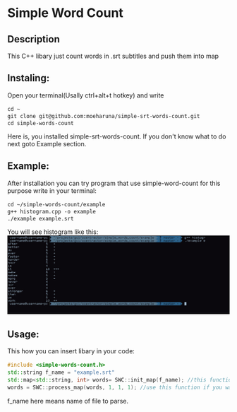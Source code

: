 # Simple Word Count

## Description
This C++ libary just count words in .srt subtitles and push them into map<word count>


## Instaling:
Open your terminal(Usally ctrl+alt+t hotkey) and write
```shell
cd ~
git clone git@github.com:moeharuna/simple-srt-words-count.git
cd simple-words-count
```
Here is, you installed simple-srt-words-count.
If you don't know what to do next goto Example section.

## Example:
After installation you can try program that use simple-word-count for this purpose write in your terminal:
```shell
cd ~/simple-words-count/example
g++ histogram.cpp -o example
./example example.srt
```
You will see histogram like this:
![histogram screenshot](https://github.com/moeharuna/simple-srt-words-count/raw/master/screenshot.jpg)


## Usage:
This how you can insert libary in your code:
```cpp
#include <simple-words-count.h>
std::string f_name = "example.srt"
std::map<std::string, int> words= SWC::init_map(f_name); //this function read subtitles in f_name and return all words frequency
words = SWC::process_map(words, 1, 1, 1); //use this function if you want remove garbage
```
f_name here means name of file to parse.

